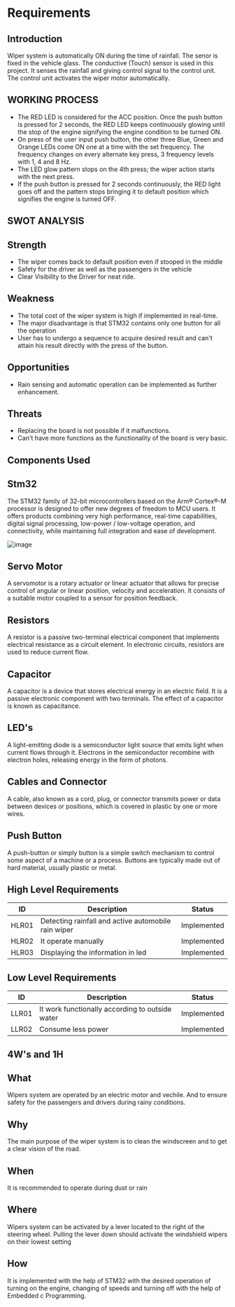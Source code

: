 # Requirements

## Introduction

Wiper system is automatically ON during the time of rainfall. The senor is fixed in the vehicle glass. The conductive (Touch) sensor is used in this project. It senses the rainfall and giving control signal to the control unit. The control unit activates the wiper motor automatically.

## WORKING PROCESS

*   The RED LED is considered for the ACC position. Once the push button is pressed for 2 seconds, the RED LED keeps continuously glowing until the stop of the engine signifying the engine condition to be turned ON.
*   On press of the user input push button, the other three Blue, Green and Orange LEDs come ON one at a time with the set frequency. The frequency changes on every alternate key press, 3 frequency levels with 1, 4 and 8 Hz.
*   The LED glow pattern stops on the 4th press; the wiper action starts with the next press.
*   If the push button is pressed for 2 seconds continuously, the RED light goes off and the pattern stops bringing it to default position which signifies the engine is turned OFF.

## SWOT ANALYSIS

## Strength
*   The wiper comes back to default position even if stooped in the middle
*   Safety for the driver as well as the passengers in the vehicle
*   Clear Visibility to the Driver for neat ride.

## Weakness
*   The total cost of the wiper system is high if implemented in real-time.
*   The major disadvantage is that STM32 contains only one button for all the operation
*   User has to undergo a sequence to acquire desired result and can't attain his result directly with the press of the button.

## Opportunities
*   Rain sensing and automatic operation can be implemented as further enhancement.

## Threats
*   Replacing the board is not possible if it malfunctions.
*   Can't have more functions as the functionality of the board is very basic.

## Components Used

## Stm32

The STM32 family of 32-bit microcontrollers based on the Arm® Cortex®-M processor is designed to offer new degrees of freedom to MCU users. It offers products combining very high performance, real-time capabilities, digital signal processing, low-power / low-voltage operation, and connectivity, while maintaining full integration and ease of development.

![image](https://user-images.githubusercontent.com/102678112/167770911-b81487e4-ff98-461d-ad48-6cf34fb3f297.png)

## Servo Motor

A servomotor is a rotary actuator or linear actuator that allows for precise control of angular or linear position, velocity and acceleration. It consists of a suitable motor coupled to a sensor for position feedback.

## Resistors

A resistor is a passive two-terminal electrical component that implements electrical resistance as a circuit element. In electronic circuits, resistors are used to reduce current flow.

## Capacitor

A capacitor is a device that stores electrical energy in an electric field. It is a passive electronic component with two terminals. The effect of a capacitor is known as capacitance.

## LED's

A light-emitting diode is a semiconductor light source that emits light when current flows through it. Electrons in the semiconductor recombine with electron holes, releasing energy in the form of photons.

## Cables and Connector

A cable, also known as a cord, plug, or connector transmits power or data between devices or positions, which is covered in plastic by one or more wires.

## Push Button

A push-button or simply button is a simple switch mechanism to control some aspect of a machine or a process. Buttons are typically made out of hard material, usually plastic or metal. 

## High Level Requirements

| ID | Description | Status |
|----|--------------|-------|
| HLR01 | Detecting rainfall and active automobile rain wiper | Implemented |
| HLR02 | It operate manually | Implemented |
| HLR03 | Displaying the information in led | Implemented |

## Low Level Requirements

| ID | Description | Status |
|----|--------------|--------|
| LLR01 | It work functionally according to outside water | Implemented |
| LLR02 | Consume less power | Implemented |

## 4W's and 1H

## What
Wipers system are operated by an electric motor and vechile. And to ensure safety for the passengers and drivers during rainy conditions.

## Why
The main purpose of the wiper system is to clean the windscreen and to get a clear vision of the road.

## When 
It is recommended to operate during dust or rain

## Where
Wipers system can be activated by a lever located to the right of the steering wheel. Pulling the lever down should activate the windshield wipers on their lowest setting

## How
It is implemented with the help of STM32 with the desired operation of turning on the engine, changing of speeds and turning off with the help of Embedded c Programming.
